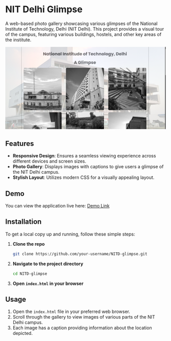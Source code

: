 # NIT Delhi Glimpse

A web-based photo gallery showcasing various glimpses of the National Institute of Technology, Delhi (NIT Delhi). This project provides a visual tour of the campus, featuring various buildings, hostels, and other key areas of the institute.

![NITD-Glimpse](image.png)

## Features

- **Responsive Design**: Ensures a seamless viewing experience across different devices and screen sizes.
- **Photo Gallery**: Displays images with captions to give users a glimpse of the NIT Delhi campus.
- **Stylish Layout**: Utilizes modern CSS for a visually appealing layout.

## Demo

You can view the application live here: [Demo Link](#)

## Installation

To get a local copy up and running, follow these simple steps:

1. **Clone the repo**
    ```sh
    git clone https://github.com/your-username/NITD-glimpse.git
    ```

2. **Navigate to the project directory**
    ```sh
    cd NITD-glimpse
    ```

3. **Open `index.html` in your browser**

## Usage

1. Open the `index.html` file in your preferred web browser.
2. Scroll through the gallery to view images of various parts of the NIT Delhi campus.
3. Each image has a caption providing information about the location depicted.
